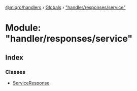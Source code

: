 [@miqro/handlers](../README.md) › [Globals](../globals.md) › ["handler/responses/service"](_handler_responses_service_.md)

# Module: "handler/responses/service"

## Index

### Classes

* [ServiceResponse](../classes/_handler_responses_service_.serviceresponse.md)
